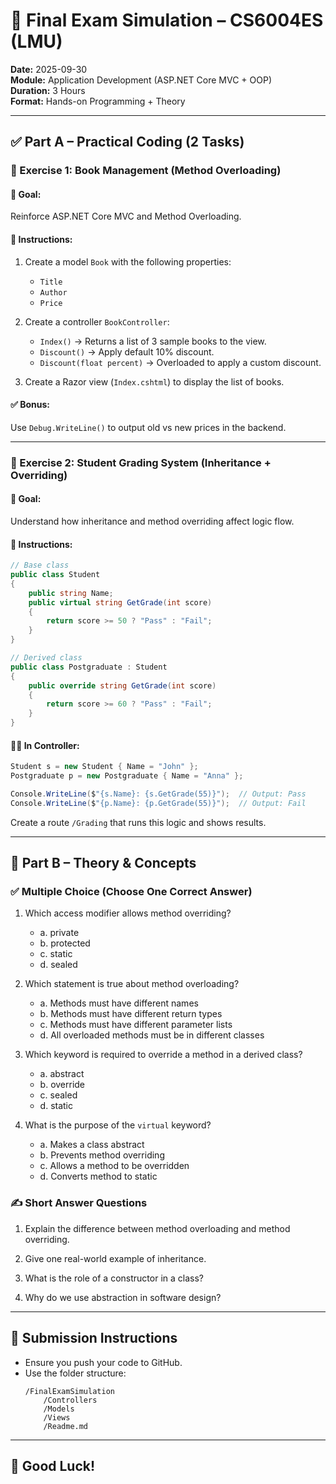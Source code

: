 
# 🧪 Final Exam Simulation – CS6004ES (LMU)

**Date:** 2025-09-30  
**Module:** Application Development (ASP.NET Core MVC + OOP)  
**Duration:** 3 Hours  
**Format:** Hands-on Programming + Theory

---

## ✅ Part A – Practical Coding (2 Tasks)

### 🔹 Exercise 1: Book Management (Method Overloading)

#### 🎯 Goal:
Reinforce ASP.NET Core MVC and Method Overloading.

#### 📝 Instructions:
1. Create a model `Book` with the following properties:
    - `Title`
    - `Author`
    - `Price`
2. Create a controller `BookController`:
    - `Index()` → Returns a list of 3 sample books to the view.
    - `Discount()` → Apply default 10% discount.
    - `Discount(float percent)` → Overloaded to apply a custom discount.

3. Create a Razor view (`Index.cshtml`) to display the list of books.

#### ✅ Bonus:
Use `Debug.WriteLine()` to output old vs new prices in the backend.

---

### 🔹 Exercise 2: Student Grading System (Inheritance + Overriding)

#### 🎯 Goal:
Understand how inheritance and method overriding affect logic flow.

#### 📝 Instructions:

```csharp
// Base class
public class Student
{
    public string Name;
    public virtual string GetGrade(int score)
    {
        return score >= 50 ? "Pass" : "Fail";
    }
}

// Derived class
public class Postgraduate : Student
{
    public override string GetGrade(int score)
    {
        return score >= 60 ? "Pass" : "Fail";
    }
}
```

#### 👨‍💻 In Controller:

```csharp
Student s = new Student { Name = "John" };
Postgraduate p = new Postgraduate { Name = "Anna" };

Console.WriteLine($"{s.Name}: {s.GetGrade(55)}");  // Output: Pass
Console.WriteLine($"{p.Name}: {p.GetGrade(55)}");  // Output: Fail
```

Create a route `/Grading` that runs this logic and shows results.

---

## 📝 Part B – Theory & Concepts

### ✅ Multiple Choice (Choose One Correct Answer)

1. Which access modifier allows method overriding?
   - a. private
   - b. protected
   - c. static
   - d. sealed

2. Which statement is true about method overloading?
   - a. Methods must have different names  
   - b. Methods must have different return types  
   - c. Methods must have different parameter lists  
   - d. All overloaded methods must be in different classes  

3. Which keyword is required to override a method in a derived class?
   - a. abstract
   - b. override
   - c. sealed
   - d. static

4. What is the purpose of the `virtual` keyword?
   - a. Makes a class abstract
   - b. Prevents method overriding
   - c. Allows a method to be overridden
   - d. Converts method to static

### ✍️ Short Answer Questions

1. Explain the difference between method overloading and method overriding.

2. Give one real-world example of inheritance.

3. What is the role of a constructor in a class?

4. Why do we use abstraction in software design?

---

## 📘 Submission Instructions

- Ensure you push your code to GitHub.
- Use the folder structure:
  ```
  /FinalExamSimulation
      /Controllers
      /Models
      /Views
      /Readme.md
  ```

---

## 🙌 Good Luck!
